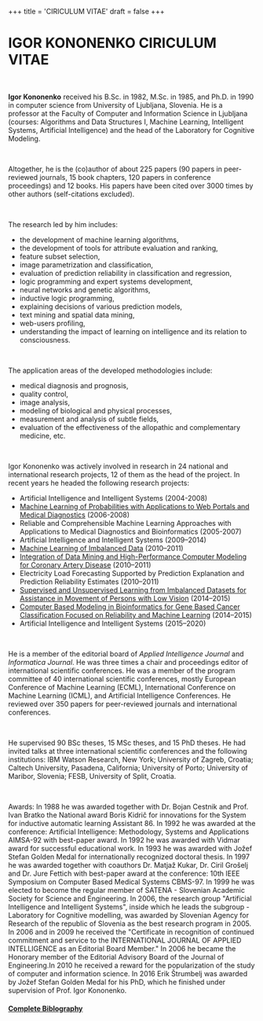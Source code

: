 +++
title = 'CIRICULUM VITAE'
draft = false
+++

# IGOR KONONENKO CIRICULUM VITAE

&nbsp;

**Igor Kononenko** received his B.Sc. in 1982, M.Sc. in 1985, and Ph.D. in 1990 in computer science from University of Ljubljana, Slovenia. He is a professor at the Faculty of Computer and Information Science in Ljubljana (courses: Algorithms and Data Structures I, Machine Learning, Intelligent Systems, Artificial Intelligence) and the head of the Laboratory for Cognitive Modeling.

&nbsp;

Altogether, he is the (co)author of about 225 papers (90 papers in peer-reviewed journals, 15 book chapters, 120 papers in conference proceedings) and 12 books. His papers have been cited over 3000 times by other authors (self-citations excluded).

&nbsp;

The research led by him includes:

- the development of machine learning algorithms,
- the development of tools for attribute evaluation and ranking,
- feature subset selection,
- image parametrization and classification,
- evaluation of prediction reliability in classification and regression,
- logic programming and expert systems development,
- neural networks and genetic algorithms,
- inductive logic programming,
- explaining decisions of various prediction models,
- text mining and spatial data mining,
- web-users profiling,
- understanding the impact of learning on intelligence and its relation to consciousness.

&nbsp;

The application areas of the developed methodologies include:

- medical diagnosis and prognosis,
- quality control,
- image analysis,
- modeling of biological and physical processes,
- measurement and analysis of subtle fields,
- evaluation of the effectiveness of the allopathic and complementary medicine, etc.

&nbsp;

Igor Kononenko was actively involved in research in 24 national and international research projects, 12 of them as the head of the project. In recent years he headed the following research projects:

- Artificial Intelligence and Intelligent Systems (2004-2008)
- [Machine Learning of Probabilities with Applications to Web Portals and Medical Diagnostics](http://www.fri.uni-lj.si/en/laboratories/lkm/5726/project.html) (2006-2008)
- Reliable and Comprehensible Machine Learning Approaches with Applications to Medical Diagnostics and Bioinformatics (2005-2007)
- Artificial Intelligence and Intelligent Systems (2009–2014)
- [Machine Learning of Imbalanced Data](http://www.fri.uni-lj.si/en/laboratories/lkm/9587/project.html) (2010–2011)
- [Integration of Data Mining and High-Performance Computer Modeling for Coronary Artery Disease](http://www.fri.uni-lj.si/en/laboratories/lkm/9588/project.html) (2010–2011)
- Electricity Load Forecasting Supported by Prediction Explanation and Prediction Reliability Estimates (2010–2011)
- [Supervised and Unsupervised Learning from Imbalanced Datasets for Assistance in Movement of Persons with Low Vision](http://www.fri.uni-lj.si/en/laboratories/lkm/17516/project.html) (2014–2015)
- [Computer Based Modeling in Bioinformatics for Gene Based Cancer Classification Focused on Reliability and Machine Learning](http://www.fri.uni-lj.si/en/laboratories/lkm/16986/project.html) (2014–2015)
- Artificial Intelligence and Intelligent Systems (2015–2020)

&nbsp;

He is a member of the editorial board of _Applied Intelligence Journal_ and _Informatica Journal_. He was three times a chair and proceedings editor of international scientific conferences. He was a member of the program committee of 40 international scientific conferences, mostly European Conference of Machine Learning (ECML), International Conference on Machine Learning (ICML), and Artificial Intelligence Conferences. He reviewed over 350 papers for peer-reviewed journals and international conferences.

&nbsp;

He supervised 90 BSc theses, 15 MSc theses, and 15 PhD theses. He had invited talks at three international scientific conferences and the following institutions: IBM Watson Research, New York; University of Zagreb, Croatia; Caltech University, Pasadena, California; University of Porto; University of Maribor, Slovenia; FESB, University of Split, Croatia.

&nbsp;

Awards: In 1988 he was awarded together with Dr. Bojan Cestnik and Prof. Ivan Bratko the National award Boris Kidrič for innovations for the System for inductive automatic learning Assistant 86. In 1992 he was awarded at the conference: Artificial Intelligence: Methodology, Systems and Applications AIMSA-92 with best-paper award. In 1992 he was awarded with Vidmar award for successful educational work. In 1993 he was awarded with Jožef Stefan Golden Medal for internationally recognized doctoral thesis. In 1997 he was awarded together with coauthors Dr. Matjaž Kukar, Dr. Ciril Grošelj and Dr. Jure Fettich with best-paper award at the conference: 10th IEEE Symposium on Computer Based Medical Systems CBMS-97. In 1999 he was elected to become the regular member of SATENA - Slovenian Academic Society for Science and Engineering. In 2006, the research group "Artificial Intelligence and Intelligent Systems", inside which he leads the subgroup - Laboratory for Cognitive modelling, was awarded by Slovenian Agency for Research of the republic of Slovenia as the best research program in 2005. In 2006 and in 2009 he received the "Certificate in recognition of continued commitment and service to the INTERNATIONAL JOURNAL OF APPLIED INTELLIGENCE as an Editorial Board Member." In 2006 he became the Honorary member of the Editorial Advisory Board of the Journal of Engineering.In 2010 he received a reward for the popularization of the study of computer and information science. In 2016 Erik Štrumbelj was awarded by Jožef Stefan Golden Medal for his PhD, which he finished under supervision of Prof. Igor Kononenko.

#### [Complete Biblography](http://splet02.izum.si/cobiss/BibPersonal.jsp?init=t&code=04242)
